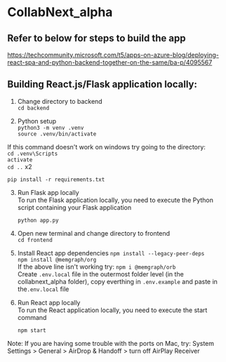 # CollabNext_alpha

## Refer to below for steps to build the app

https://techcommunity.microsoft.com/t5/apps-on-azure-blog/deploying-react-spa-and-python-backend-together-on-the-same/ba-p/4095567


## Building React.js/Flask application locally:

1. Change directory to backend<br>
`cd backend`<br>

2. Python setup<br>
`python3 -m venv .venv`<br>
`source .venv/bin/activate`<br>

 If this command doesn't work on windows try going to the directory: <br>
 `cd .venv\Scripts` <br>
 `activate` <br>
 `cd ..` x2 <br>

`pip install -r requirements.txt`<br>

3. Run Flask app locally<br>
 To run the Flask application locally, you need to execute the Python script containing your Flask application 

   `python app.py`

4. Open new terminal and change directory to frontend<br>
`cd frontend`<br>

5. Install React app dependencies
`npm install --legacy-peer-deps`<br>
`npm install @memgraph/org` <br>
If the above line isn't working try: `npm i @memgraph/orb` <br>
Create `.env.local` file in the outermost folder level (in the collabnext_alpha folder), copy everthing in `.env.example` and paste in the`.env.local` file

6. Run React app locally<br>
 To run the React application locally, you need to execute the start command

   `npm start`


Note: If you are having some trouble with the ports on Mac, try:
System Settings > General > AirDrop & Handoff > turn off AirPlay Receiver
